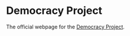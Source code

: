 # Democracy Project
The official webpage for the [Democracy Project](http://foggalong.github.io/web/dp/index.html).
